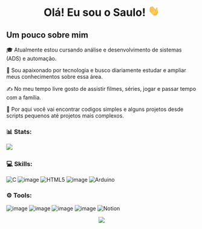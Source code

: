 <div align="center">
<h1>Olá! Eu sou o Saulo! <img src="https://github.com/ABSphreak/ABSphreak/blob/master/gifs/Hi.gif" width="30px"></h1>
</div>



## Um pouco sobre mim 

🎓&nbsp;Atualmente estou cursando análise e desenvolvimento de sistemas (ADS) e automação.

🌱&nbsp;Sou apaixonado por tecnologia e busco diariamente estudar e ampliar meus conhecimentos sobre essa área. 

✍️&nbsp;No meu tempo livre gosto de assistir filmes, séries, jogar e passar tempo com a família.

📃&nbsp;Por aqui você vai encontrar codigos simples e alguns projetos desde scripts pequenos até projetos mais complexos. 


### 📊 Stats:
![](https://github-readme-streak-stats.herokuapp.com/?user=Saulo-Miranda&theme=prussian&hide_border=true)<br/>

### 💻 Skills:
![C](https://img.shields.io/badge/c-%2300599C.svg?style=for-the-badge&logo=c&logoColor=white) ![image](https://img.shields.io/badge/Python-14354C?style=for-the-badge&logo=python&logoColor=white) ![HTML5](https://img.shields.io/badge/html5-%23E34F26.svg?style=for-the-badge&logo=html5&logoColor=white) ![image](https://img.shields.io/badge/CSS-239120?&style=for-the-badge&logo=css3&logoColor=white)
![Arduino](https://img.shields.io/badge/-Arduino-00979D?style=for-the-badge&logo=Arduino&logoColor=white)



### ⚙ Tools:
![image](https://img.shields.io/badge/Microsoft-666666?style=for-the-badge&logo=microsoft&logoColor=white)
![image](https://img.shields.io/badge/-Visual%20Studio%20Code-333333?style=for-the-badge&logo=visual-studio-code&logoColor=007ACC)
![image](https://img.shields.io/badge/GitHub-100000?style=for-the-badge&logo=github&logoColor=white)
![image](https://img.shields.io/badge/Git-E34F26?style=for-the-badge&logo=git&logoColor=white)
![Notion](https://img.shields.io/badge/Notion-%23000000.svg?style=for-the-badge&logo=notion&logoColor=white)


<div align="center">
<img src="https://raw.githubusercontent.com/innng/innng/master/assets/kyubey.gif" height="40" />
</div>
